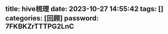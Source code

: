 title: hive梳理 
date: 2023-10-27 14:55:42 
tags: []
categories: [回顾]
password: 7FKBKZrTTTPG2LnC
---
 <!--more-->